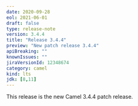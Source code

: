 ```yaml
---
date: 2020-09-28
eol: 2021-06-01
draft: false
type: release-note
version: 3.4.4
title: "Release 3.4.4"
preview: "New patch release 3.4.4"
apiBreaking: ""
knownIssues: ""
jiraVersionId: 12348674
category: camel
kind: lts
jdk: [8,11]
---
```


This release is the new Camel 3.4.4 patch release.
